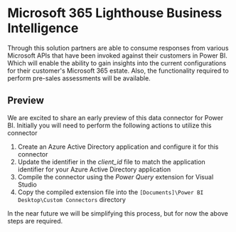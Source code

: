 # Microsoft 365 Lighthouse Business Intelligence

Through this solution partners are able to consume responses from various Microsoft APIs that have been invoked against their customers in Power BI. Which will enable the ability to gain insights into the current configurations for their customer's Microsoft 365 estate. Also, the functionality required to perform pre-sales assessments will be available.

## Preview

We are excited to share an early preview of this data connector for Power BI. Initially you will need to perform the following actions to utilize this connector

1. Create an Azure Active Directory application and configure it for this connector
2. Update the identifier in the *client_id* file to match the application identifier for your Azure Active Directory application
3. Compile the connector using the *Power Query* extension for Visual Studio
4. Copy the compiled extension file into the `[Documents]\Power BI Desktop\Custom Connectors` directory

In the near future we will be simplifying this process, but for now the above steps are required.
